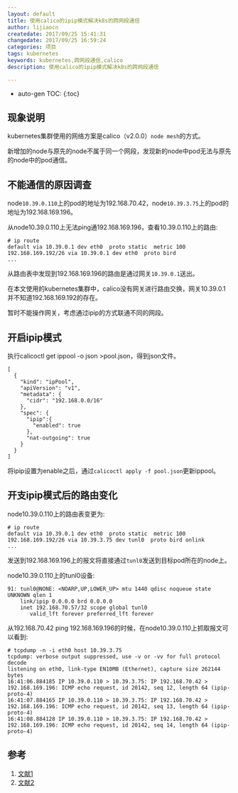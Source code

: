 ```yaml
---
layout: default
title: 使用calico的ipip模式解决k8s的跨网段通信
author: lijiaocn
createdate: 2017/09/25 15:41:31
changedate: 2017/09/25 16:59:24
categories: 项目
tags: kubernetes
keywords: kubernetes,跨网段通信,calico
description: 使用calico的ipip模式解决k8s的跨网段通信

---
```


* auto-gen TOC:
{:toc}

## 现象说明

kubernetes集群使用的网络方案是calico（v2.0.0）`node mesh`的方式。

新增加的node与原先的node不属于同一个网段，发现新的node中pod无法与原先的node中的pod通信。

## 不能通信的原因调查

node`10.39.0.110`上的pod的地址为192.168.70.42，node`10.39.3.75`上的pod的地址为192.168.169.196。

从node10.39.0.110上无法ping通192.168.169.196，查看10.39.0.110上的路由:

	# ip route
	default via 10.39.0.1 dev eth0  proto static  metric 100
	192.168.169.192/26 via 10.39.0.1 dev eth0  proto bird
	...

从路由表中发现到192.168.169.196的路由是通过网关`10.39.0.1`送出。

在本文使用的kubernetes集群中，calico没有网关进行路由交换，网关10.39.0.1并不知道192.168.169.192的存在。

暂时不能操作网关，考虑通过ipip的方式联通不同的网段。

## 开启ipip模式

执行calicoctl get ippool -o json >pool.json，得到json文件。

	[
	  {
	    "kind": "ipPool",
	    "apiVersion": "v1",
	    "metadata": {
	      "cidr": "192.168.0.0/16"
	    },
	    "spec": {
	      "ipip":{
	        "enabled": true
	      },
	      "nat-outgoing": true
	    }
	  }
	]

将ipip设置为enable之后，通过`calicoctl apply -f pool.json`更新ippool。

## 开支ipip模式后的路由变化

node10.39.0.110上的路由表变更为:

	# ip route
	default via 10.39.0.1 dev eth0  proto static  metric 100
	192.168.169.192/26 via 10.39.3.75 dev tunl0  proto bird onlink
	...

发送到192.168.169.196上的报文将直接通过`tunl0`发送到目标pod所在的node上。

node10.39.0.110上的tunl0设备:

	91: tunl0@NONE: <NOARP,UP,LOWER_UP> mtu 1440 qdisc noqueue state UNKNOWN qlen 1
		link/ipip 0.0.0.0 brd 0.0.0.0
		inet 192.168.70.57/32 scope global tunl0
		   valid_lft forever preferred_lft forever

从192.168.70.42 ping 192.168.169.196的时候，在node10.39.0.110上抓取报文可以看到:

	# tcpdump -n -i eth0 host 10.39.3.75
	tcpdump: verbose output suppressed, use -v or -vv for full protocol decode
	listening on eth0, link-type EN10MB (Ethernet), capture size 262144 bytes
	16:41:06.884185 IP 10.39.0.110 > 10.39.3.75: IP 192.168.70.42 > 192.168.169.196: ICMP echo request, id 20142, seq 12, length 64 (ipip-proto-4)
	16:41:07.884165 IP 10.39.0.110 > 10.39.3.75: IP 192.168.70.42 > 192.168.169.196: ICMP echo request, id 20142, seq 13, length 64 (ipip-proto-4)
	16:41:08.884128 IP 10.39.0.110 > 10.39.3.75: IP 192.168.70.42 > 192.168.169.196: ICMP echo request, id 20142, seq 14, length 64 (ipip-proto-4)

## 参考

1. [文献1][1]
2. [文献2][2]

[1]: 1.com  "文献1" 
[2]: 2.com  "文献1" 

